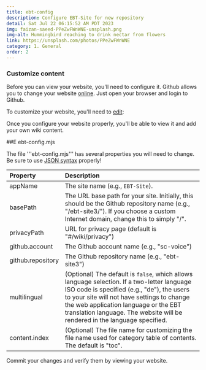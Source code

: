 ```yaml
---
title: ebt-config
description: Configure EBT-Site for new repository
detail: Sat Jul 22 06:15:52 AM PDT 2023
img: faizan-saeed-PPeZwFWnWNE-unsplash.png
img-alt: Hummingbird reaching to drink nectar from flowers
link: https://unsplash.com/photos/PPeZwFWnWNE 
category: 1. General
order: 2
---
```


### Customize content

Before you can view your website, you'll need to configure it.
Github allows you to change your website 
[online](https://docs.github.com/en/repositories/working-with-files/managing-files/editing-files).
Just open your browser and login to Github.

To customize your website, you'll need to 
[edit](#/wiki/design/edit):

Once you configure your website properly, you'll be able to view 
it and add your own wiki content.

##E ebt-config.mjs

The file '''ebt-config.mjs''' has several properties you will need to change.
Be sure to use [JSON syntax](https://www.json.org/json-en.html) properly!

| Property | Description |
| :---- | :---- |
| appName | The site name (e.g., ```EBT-Site```). |
| basePath | The URL base path for your site. Initially, this should be the Github repository name (e.g., "/ebt-site3/"). If you choose a custom Internet domain, change this to simply "/".
| privacyPath | URL for privacy page (default is "#/wiki/privacy")
| github.account | The Github account name (e.g., "sc-voice") 
| github.repository | The Github repository name (e.g., "ebt-site3") 
| multilingual | (Optional) The default is ```false```, which allows language selection. If a two-letter language ISO code is specified (e.g., "de"), the users to your site will not have settings to change the web application language or the EBT translation language. The website will be rendered in the language specified.
| content.index | (Optional) The file name for customizing the file name used for category table of contents. The default is "toc".

Commit your changes and verify them by viewing your website.

